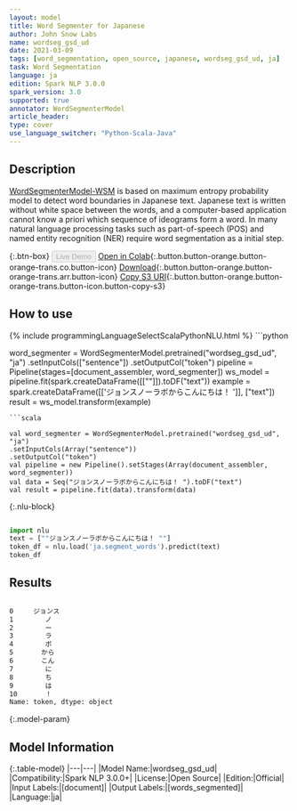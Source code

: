 ```yaml
---
layout: model
title: Word Segmenter for Japanese
author: John Snow Labs
name: wordseg_gsd_ud
date: 2021-03-09
tags: [word_segmentation, open_source, japanese, wordseg_gsd_ud, ja]
task: Word Segmentation
language: ja
edition: Spark NLP 3.0.0
spark_version: 3.0
supported: true
annotator: WordSegmenterModel
article_header:
type: cover
use_language_switcher: "Python-Scala-Java"
---
```


## Description

[WordSegmenterModel-WSM](https://en.wikipedia.org/wiki/Text_segmentation) is based on maximum entropy probability model to detect word boundaries in Japanese text.
Japanese text is written without white space between the words, and a computer-based application cannot know a priori which sequence of ideograms form a word.
In many natural language processing tasks such as part-of-speech (POS) and named entity recognition (NER) require word segmentation as a initial step.

{:.btn-box}
<button class="button button-orange" disabled>Live Demo</button>
[Open in Colab](https://colab.research.google.com/github/JohnSnowLabs/spark-nlp-workshop/blob/master/jupyter/annotation/chinese/word_segmentation/words_segmenter_demo.ipynb){:.button.button-orange.button-orange-trans.co.button-icon}
[Download](https://s3.amazonaws.com/auxdata.johnsnowlabs.com/public/models/wordseg_gsd_ud_ja_3.0.0_3.0_1615292309908.zip){:.button.button-orange.button-orange-trans.arr.button-icon}
[Copy S3 URI](s3://auxdata.johnsnowlabs.com/public/models/wordseg_gsd_ud_ja_3.0.0_3.0_1615292309908.zip){:.button.button-orange.button-orange-trans.button-icon.button-copy-s3}

## How to use



<div class="tabs-box" markdown="1">
{% include programmingLanguageSelectScalaPythonNLU.html %}
```python

word_segmenter = WordSegmenterModel.pretrained("wordseg_gsd_ud", "ja")        .setInputCols(["sentence"])        .setOutputCol("token")
pipeline = Pipeline(stages=[document_assembler, word_segmenter])
ws_model = pipeline.fit(spark.createDataFrame([[""]]).toDF("text"))
example = spark.createDataFrame([['ジョンスノーラボからこんにちは！ ']], ["text"])
result = ws_model.transform(example)

```
```scala

val word_segmenter = WordSegmenterModel.pretrained("wordseg_gsd_ud", "ja")
.setInputCols(Array("sentence"))
.setOutputCol("token")
val pipeline = new Pipeline().setStages(Array(document_assembler, word_segmenter))
val data = Seq("ジョンスノーラボからこんにちは！ ").toDF("text")
val result = pipeline.fit(data).transform(data)

```

{:.nlu-block}
```python

import nlu
text = [""ジョンスノーラボからこんにちは！ ""]
token_df = nlu.load('ja.segment_words').predict(text)
token_df

```
</div>

## Results

```bash

0     ジョンス
1        ノ
2        ー
3        ラ
4        ボ
5       から
6       こん
7        に
8        ち
9        は
10       ！
Name: token, dtype: object
```

{:.model-param}
## Model Information

{:.table-model}
|---|---|
|Model Name:|wordseg_gsd_ud|
|Compatibility:|Spark NLP 3.0.0+|
|License:|Open Source|
|Edition:|Official|
|Input Labels:|[document]|
|Output Labels:|[words_segmented]|
|Language:|ja|